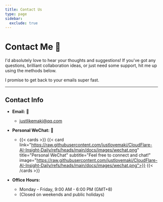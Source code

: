 ```yaml
---
title: Contact Us
type: page
sidebar:
  exclude: true
---
```

# Contact Me 🤝

I'd absolutely love to hear your thoughts and suggestions! If you've got any questions, brilliant collaboration ideas, or just need some support, hit me up using the methods below.

I promise to get back to your emails super fast.

---

## **Contact Info**

*   **Email:** 📧
    *   [justlikemaki@qq.com](mailto:justlikemaki@qq.com)

*   **Personal WeChat:** 💬
    *   {{< cards >}}
        {{< card link="https://raw.githubusercontent.com/justlovemaki/CloudFlare-AI-Insight-Daily/refs/heads/main/docs/images/wechat.png" title="Personal WeChat" subtitle="Feel free to connect and chat!" image="https://raw.githubusercontent.com/justlovemaki/CloudFlare-AI-Insight-Daily/refs/heads/main/docs/images/wechat.png">}}
        {{< /cards >}}

*   **Office Hours:**
    *   Monday - Friday, 9:00 AM - 6:00 PM (GMT+8)
    *   (Closed on weekends and public holidays)